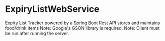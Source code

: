 # ExpiryListWebService
Expiry List Tracker powered by a Spring Boot Rest API stores and maintains food/drink items
Note: Google's GSON library is required.
Note: Client must be run after running the server.
